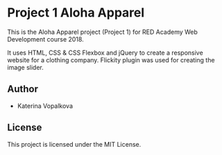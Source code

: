 # Project 1 Aloha Apparel

This is the Aloha Apparel project (Project 1) for RED Academy Web Development course 2018.

It uses HTML, CSS & CSS Flexbox and jQuery to create a responsive website for a clothing company.
Flickity plugin was used for creating the image slider.

## Author
* Katerina Vopalkova

## License
This project is licensed under the MIT License.